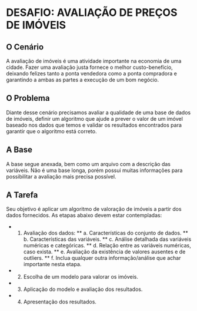 # DESAFIO: AVALIAÇÃO DE PREÇOS DE IMÓVEIS
## O Cenário
A avaliação de imóveis é uma atividade importante na economia de uma cidade. Fazer uma avaliação justa fornece o melhor custo-benefício, deixando felizes tanto a ponta vendedora como a ponta compradora e garantindo a ambas as partes a execução de um bom negócio.
## O Problema
Diante desse cenário precisamos avaliar a qualidade de uma base de dados de imóveis, definir um algoritmo que ajude a prever o valor de um imóvel baseado nos dados que temos e validar os resultados encontrados para garantir que o algoritmo está correto.
## A Base
A base segue anexada, bem como um arquivo com a descrição das variáveis. Não é uma base longa, porém possui muitas informações para possibilitar a avaliação mais precisa possível.
## A Tarefa
Seu objetivo é aplicar um algoritmo de valoração de imóveis a partir dos dados fornecidos. As etapas abaixo devem estar contempladas:
* 1) Avaliação dos dados:
** a. Características do conjunto de dados.
** b. Características das variáveis.
** c. Análise detalhada das variáveis numéricas e categóricas.
** d. Relação entre as variáveis numéricas, caso exista.
** e. Avaliação da existência de valores ausentes e de outliers.
** f. Inclua qualquer outra informação/análise que achar importante nesta etapa.
* 2) Escolha de um modelo para valorar os imóveis.
* 3) Aplicação do modelo e avaliação dos resultados.
* 4) Apresentação dos resultados.
